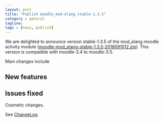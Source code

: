 ```yaml
---
layout: post
title: "Publish moodle_mod-elang stable-1.3.5"
category : general
tagline:
tags : [news, publish]
---
```


We are delighted to announce version stable-1.3.5 of the mod_elang moodle activity module ([moodle-mod_elang-stable-1.3.5-2018091012.zip](https://github.com/e-lang/moodle-mod_elang/releases/download/1.3.5/moodle-mod_elang-stable-1.3.5-2018091012.zip)). This version is compatible with moodle-3.4 to moodle-3.5.

Main changes include

New features
------------

Issues fixed
------------

Cosmetic changes.

See [ChangeLog](https://raw.githubusercontent.com/e-lang/moodle-mod_elang/master/ChangeLog).
